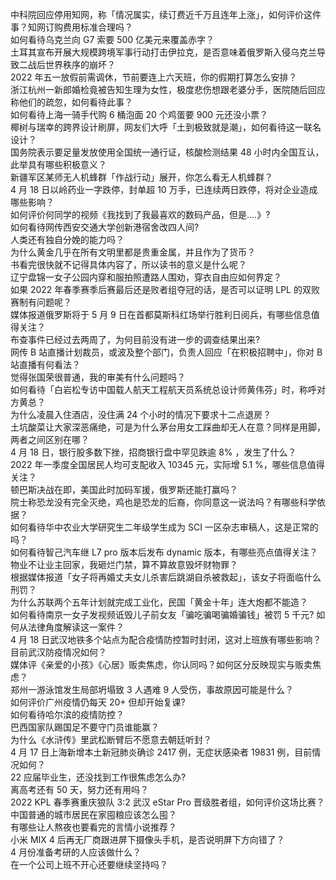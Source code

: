 中科院回应停用知网，称「情况属实，续订费近千万且连年上涨」，如何评价这件事？知网订购费用标准合理吗？  
如何看待乌克兰向 G7 索要 500 亿美元来覆盖赤字？  
土耳其宣布开展大规模跨境军事行动打击伊拉克，是否意味着俄罗斯入侵乌克兰导致二战后世界秩序的崩坏？  
2022 年五一放假前需调休，节前要连上六天班，你的假期打算怎么安排？  
浙江杭州一新郎婚检竟被告知生理为女性，极度悲伤想跟老婆分手，医院随后回应称他们的疏忽，如何看待此事？  
如何看待上海一骑手代购 6 桶泡面 20 个鸡蛋要 900 元还没小票？  
椰树与瑞幸的跨界设计刷屏，网友们大呼「土到极致就是潮」，如何看待这一联名设计？  
国务院表示要足量发放使用全国统一通行证，核酸检测结果 48 小时内全国互认，此举具有哪些积极意义？  
新疆军区某师无人机蜂群「作战行动」展开，你怎么看无人机蜂群？  
4 月 18 日以岭药业一字跌停，封单超 10 万手，已连续两日跌停，将对企业造成哪些影响？  
如何评价何同学的视频《我找到了我最喜欢的数码产品，但是....》?  
如何看待网传西安交通大学创新港宿舍改四人间?  
人类还有独自分娩的能力吗？  
为什么黄金几乎在所有文明里都是贵重金属，并且作为了货币？  
书看完很快就不记得具体内容了，所以读书的意义是什么呢？  
辽宁盘锦一女子公园内穿和服拍照遭路人围劝，穿衣自由应如何界定？  
如果 2022 年春季赛季后赛最后还是败者组夺冠的话，是否可以证明 LPL 的双败赛制有问题呢？  
媒体报道俄罗斯将于 5 月 9 日在首都莫斯科红场举行胜利日阅兵，有哪些信息值得关注？  
布查事件已经过去两周了，为何目前没有进一步的调查结果出来?  
网传 B 站直播计划裁员，或波及整个部门，负责人回应「在积极招聘中」，你对 B 站直播有何看法？  
觉得张国荣很普通，我的审美有什么问题吗？  
如何看待「白岩松专访中国载人航天工程航天员系统总设计师黄伟芬」时，称呼对方黄总？  
为什么凌晨入住酒店，没住满 24 个小时的情况下要求十二点退房？  
土坑酸菜让大家深恶痛绝，可是为什么茅台用女工踩曲却无人在意？同样是用脚，两者之间区别在哪？  
4 月 18 日，银行股多数下挫，招商银行盘中罕见跌逾 8% ，发生了什么？  
2022 年一季度全国居民人均可支配收入 10345 元，实际增 5.1 %，哪些信息值得关注？  
顿巴斯决战在即，美国此时加码军援，俄罗斯还能打赢吗？  
院士称恐龙没有完全灭绝，鸡也是恐龙的后裔，你同意这一说法吗？有哪些科学依据？  
如何看待华中农业大学研究生二年级学生成为 SCI 一区杂志审稿人，这是正常的吗？  
如何看待智己汽车继 L7 pro 版本后发布 dynamic 版本，有哪些亮点值得关注？  
物业不让业主回家，我砸烂门禁，算不算故意毁坏财物罪？  
根据媒体报道「女子将再婚丈夫女儿杀害后跳湖自杀被救起」，该女子将面临什么刑罚？  
为什么苏联两个五年计划就完成工业化，民国「黄金十年」连大炮都不能造？  
如何看待南京一女子发视频诋毁儿子前女友「骗吃骗喝骗婚骗钱」被罚 5 千元? 如何从法律角度解读这一案件？  
4 月 18 日武汉地铁多个站点为配合疫情防控暂时封闭，这对上班族有哪些影响？目前武汉防疫情况如何？  
媒体评《亲爱的小孩》《心居》贩卖焦虑，你认同吗？如何区分反映现实与贩卖焦虑？  
郑州一游泳馆发生局部坍塌致 3 人遇难 9 人受伤，事故原因可能是什么？  
如何评价广州疫情仍每天 20+ 但却开始复课?  
如何看待哈尔滨的疫情防控？  
巴西国家队踢国足不要守门员谁能赢？  
为什么《水浒传》里武松断臂后不愿意去朝廷听封？  
4 月 17 日上海新增本土新冠肺炎确诊 2417 例，无症状感染者 19831 例，目前情况如何？  
22 应届毕业生，还没找到工作很焦虑怎么办?  
离高考还有 50 天，努力还有用吗？  
2022 KPL 春季赛重庆狼队 3:2 武汉 eStar Pro 晋级胜者组，如何评价这场比赛？  
中国普通的城市居民在家囤粮应该怎么囤？  
有哪些让人熬夜也要看完的言情小说推荐？  
小米 MIX 4 后再无厂商跟进屏下摄像头手机，是否说明屏下方向错了？  
4 月份准备考研的人应该做什么？  
在一个公司上班不开心还要继续坚持吗？  
